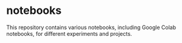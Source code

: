 # notebooks

This repository contains various notebooks, including Google Colab notebooks, for different experiments and projects.